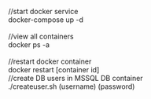 //start docker service <br>
docker-compose up -d<br>
<br>
//view all containers<br>
docker ps -a<br>
<br>
//restart docker container
<br>
docker restart [container id]<br>
//create DB users in MSSQL DB container<br>
./createuser.sh (username) (password)<br>
